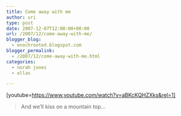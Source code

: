 ```yaml
---
title: Come away with me
author: uri
type: post
date: 2007-12-07T12:00:00+00:00
url: /2007/12/come-away-with-me/
blogger_blog:
  - enochrooted.blogspot.com
blogger_permalink:
  - /2007/12/come-away-with-me.html
categories:
  - norah jones
  - ollas

---
```

[youtube=https://www.youtube.com/watch?v=aBKcKQHZXks&rel=1]

> And we&#8217;ll kiss on a mountain top&#8230;